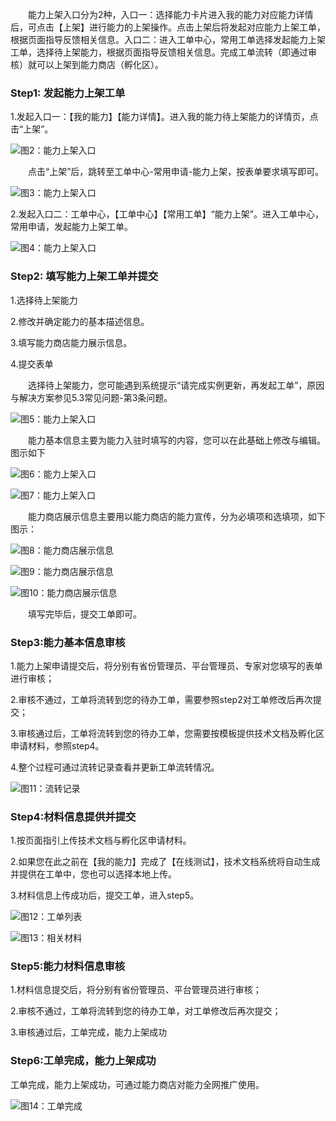 
<p style="text-indent:2em">能力上架入口分为2种，入口一：选择能力卡片进入我的能力对应能力详情后，可点击【上架】进行能力的上架操作。点击上架后将发起对应能力上架工单，根据页面指导反馈相关信息。入口二：进入工单中心，常用工单选择发起能力上架工单，选择待上架能力，根据页面指导反馈相关信息。完成工单流转（即通过审核）就可以上架到能力商店（孵化区）。</p>


### Step1: 发起能力上架工单

1.发起入口一：【我的能力】【能力详情】。进入我的能力待上架能力的详情页，点击“上架”。

![图2：能力上架入口](img/能力上架P2.png)

<p style="text-indent:2em">点击“上架”后，跳转至工单中心-常用申请-能力上架，按表单要求填写即可。</p>

![图3：能力上架入口](img/能力上架P3.png)

2.发起入口二：工单中心，【工单中心】【常用工单】“能力上架”。进入工单中心，常用申请，发起能力上架工单。

![图4：能力上架入口](img/能力上架P4.png)


### Step2: 填写能力上架工单并提交

1.选择待上架能力

2.修改并确定能力的基本描述信息。

3.填写能力商店能力展示信息。

4.提交表单

<p style="text-indent:2em">选择待上架能力，您可能遇到系统提示“请完成实例更新，再发起工单”，原因与解决方案参见5.3常见问题-第3条问题。</p>

![图5：能力上架入口](img/能力上架P5.png)


<p style="text-indent:2em">能力基本信息主要为能力入驻时填写的内容，您可以在此基础上修改与编辑。图示如下</p>

![图6：能力上架入口](img/能力上架P6.png)

![图7：能力上架入口](img/能力上架P7.png)

<p style="text-indent:2em">能力商店展示信息主要用以能力商店的能力宣传，分为必填项和选填项，如下图示：</p>

![图8：能力商店展示信息](img/能力上架P8.png)

![图9：能力商店展示信息](img/能力上架P9.png)

![图10：能力商店展示信息](img/能力上架P10.png)

<p style="text-indent:2em">填写完毕后，提交工单即可。</p>

### Step3:能力基本信息审核

1.能力上架申请提交后，将分别有省份管理员、平台管理员、专家对您填写的表单进行审核；

2.审核不通过，工单将流转到您的待办工单，需要参照step2对工单修改后再次提交；

3.审核通过后，工单将流转到您的待办工单，您需要按模板提供技术文档及孵化区申请材料，参照step4。

4.整个过程可通过流转记录查看并更新工单流转情况。

![图11：流转记录](img/能力上架P11.png)


### Step4:材料信息提供并提交

1.按页面指引上传技术文档与孵化区申请材料。

2.如果您在此之前在【我的能力】完成了【在线测试】，技术文档系统将自动生成并提供在工单中，您也可以选择本地上传。

3.材料信息上传成功后，提交工单，进入step5。

![图12：工单列表](img/能力上架P12.png)

![图13：相关材料](img/能力上架P13.png)

### Step5:能力材料信息审核

1.材料信息提交后，将分别有省份管理员、平台管理员进行审核；

2.审核不通过，工单将流转到您的待办工单，对工单修改后再次提交；

3.审核通过后，工单完成，能力上架成功


### Step6:工单完成，能力上架成功

工单完成，能力上架成功，可通过能力商店对能力全网推广使用。

![图14：工单完成](img/能力上架P14.png)